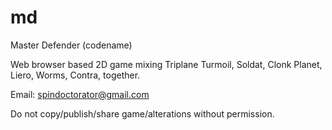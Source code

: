 # md
Master Defender (codename)

Web browser based 2D game mixing Triplane Turmoil, Soldat, Clonk Planet, Liero, Worms, Contra, together.

Email: spindoctorator@gmail.com

Do not copy/publish/share game/alterations without permission.
